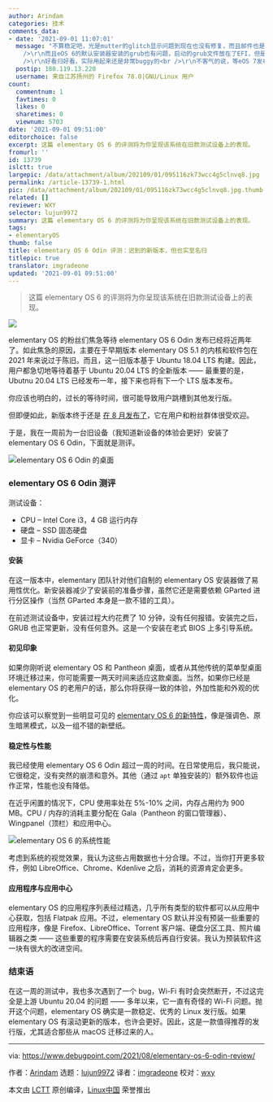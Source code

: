 ```yaml
---
author: Arindam
categories: 技术
comments_data:
- date: '2021-09-01 11:07:01'
  message: "不算稳定吧，光是mutter的glitch显示问题到现在也没有修复，而且邮件也是动不动卡死，flatpak版的邮件连密钥环问题都没解决。。。<br
    />\r\n而且eOS 6的默认安装器安装的grub也有问题，启动的grub文件放在了EFI，但是更新后的配置文件放在了BOOT目录。。。。默认安装的lvm也是用不起来的，到现在eOS开发上游还没搞定<br
    />\r\n好看归好看，实际用起来还是非常buggy的<br />\r\n不客气的说，等eOS 7发布了，就可以用eOS 6了"
  postip: 180.119.13.220
  username: 来自江苏扬州的 Firefox 78.0|GNU/Linux 用户
count:
  commentnum: 1
  favtimes: 0
  likes: 0
  sharetimes: 0
  viewnum: 5703
date: '2021-09-01 09:51:00'
editorchoice: false
excerpt: 这篇 elementary OS 6 的评测将为你呈现该系统在旧款测试设备上的表现。
fromurl: ''
id: 13739
islctt: true
largepic: /data/attachment/album/202109/01/095116zk73wcc4g5clnvq8.jpg
permalink: /article-13739-1.html
pic: /data/attachment/album/202109/01/095116zk73wcc4g5clnvq8.jpg.thumb.jpg
related: []
reviewer: WXY
selector: lujun9972
summary: 这篇 elementary OS 6 的评测将为你呈现该系统在旧款测试设备上的表现。
tags:
- elementaryOS
thumb: false
title: elementary OS 6 Odin 评测：迟到的新版本，但也实至名归
titlepic: true
translator: imgradeone
updated: '2021-09-01 09:51:00'
---
```



> 
> 这篇 elementary OS 6 的评测将为你呈现该系统在旧款测试设备上的表现。
> 
> 
> 


![](/data/attachment/album/202109/01/095116zk73wcc4g5clnvq8.jpg)


elementary OS 的粉丝们焦急等待 elementary OS 6 Odin 发布已经将近两年了。如此焦急的原因，主要在于早期版本 elementary OS 5.1 的内核和软件包在 2021 年来说过于陈旧。而且，这一旧版本基于 Ubuntu 18.04 LTS 构建。因此，用户都急切地等待着基于 Ubuntu 20.04 LTS 的全新版本 —— 最重要的是，Ubutnu 20.04 LTS 已经发布一年，接下来也将有下一个 LTS 版本发布。


你应该也明白的，过长的等待时间，很可能导致用户跳槽到其他发行版。


但即便如此，新版本终于还是 [在 8 月发布了](https://blog.elementary.io/elementary-os-6-odin-released/)，它在用户和粉丝群体很受欢迎。


于是，我在一周前为一台旧设备（我知道新设备的体验会更好）安装了 elementary OS 6 Odin，下面就是测评。


![elementary OS 6 Odin 的桌面](/data/attachment/album/202109/01/095126pd9b9509fe4ff7f5.jpg)


### elementary OS 6 Odin 测评


测试设备：


* CPU – Intel Core i3，4 GB 运行内存
* 硬盘 – SSD 固态硬盘
* 显卡 – Nvidia GeForce（340）


#### 安装


在这一版本中，elementary 团队针对他们自制的 elementary OS 安装器做了易用性优化。新安装器减少了安装前的准备步骤，虽然它还是需要依赖 GParted 进行分区操作（当然 GParted 本身是一款不错的工具）。


在前述测试设备中，安装过程大约花费了 10 分钟，没有任何报错。安装完之后，GRUB 也正常更新，没有任何意外。这是一个安装在老式 BIOS 上多引导系统。


#### 初见印象


如果你刚听说 elementary OS 和 Pantheon 桌面，或者从其他传统的菜单型桌面环境迁移过来，你可能需要一两天时间来适应这款桌面。当然，如果你已经是 elementary OS 的老用户的话，那么你将获得一致的体验，外加性能和外观的优化。


你应该可以察觉到一些明显可见的 [elementary OS 6 的新特性](https://www.debugpoint.com/2021/08/elementary-os-6/)，像是强调色、原生暗黑模式，以及一组不错的新壁纸。


#### 稳定性与性能


我已经使用 elementary OS 6 Odin 超过一周的时间。在日常使用后，我只能说，它很稳定，没有突然的崩溃和意外。其他（通过 `apt` 单独安装的）额外软件也运作正常，性能也没有降低。


在近乎闲置的情况下，CPU 使用率处在 5%-10% 之间，内存占用约为 900 MB。CPU / 内存的消耗主要分配在 Gala（Pantheon 的窗口管理器）、Wingpanel（顶栏）和应用中心。


![elementary OS 6 的系统性能](/data/attachment/album/202109/01/095126rv2xmpcz875sxhus.jpg)


考虑到系统的视觉效果，我认为这些占用数据也十分合理。不过，当你打开更多软件，例如 LibreOffice、Chrome、Kdenlive 之后，消耗的资源肯定会更多。


#### 应用程序与应用中心


elementary OS 的应用程序列表经过精选，几乎所有类型的软件都可以从应用中心获取，包括 Flatpak 应用。不过，elementary OS 默认并没有预装一些重要的应用程序，像是 Firefox、LibreOffice、Torrent 客户端、硬盘分区工具、照片编辑器之类 —— 这些重要的程序需要在安装系统后再自行安装。我认为预装软件这一块有很大的改进空间。


### 结束语


在这一周的测试中，我也多次遇到了一个 bug，Wi-Fi 有时会突然断开，不过这完全是上游 Ubuntu 20.04 的问题 —— 多年以来，它一直有奇怪的 Wi-Fi 问题。抛开这个问题，elementary OS 确实是一款稳定、优秀的 Linux 发行版。如果 elementary OS 有滚动更新的版本，也许会更好。因此，这是一款值得推荐的发行版，尤其适合那些从 macOS 迁移过来的人。




---


via: <https://www.debugpoint.com/2021/08/elementary-os-6-odin-review/>


作者：[Arindam](https://www.debugpoint.com/author/admin1/) 选题：[lujun9972](https://github.com/lujun9972) 译者：[imgradeone](https://github.com/imgradeone) 校对：[wxy](https://github.com/wxy)


本文由 [LCTT](https://github.com/LCTT/TranslateProject) 原创编译，[Linux中国](https://linux.cn/) 荣誉推出